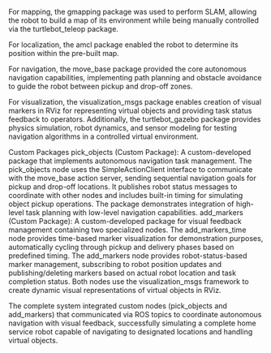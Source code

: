For mapping, the gmapping package was used to perform SLAM, allowing the robot to build a map of its environment while being manually controlled via the turtlebot_teleop package. 

For localization, the amcl package enabled the robot to determine its position within the pre-built map.

For navigation, the move_base package provided the core autonomous navigation capabilities, implementing path planning and obstacle avoidance to guide the robot between pickup and drop-off zones. 

For visualization, the visualization_msgs package enables creation of visual markers in RViz for representing virtual objects and providing task status feedback to operators.
Additionally, the turtlebot_gazebo package provides physics simulation, robot dynamics, and sensor modeling for testing navigation algorithms in a controlled virtual environment.

Custom Packages
pick_objects (Custom Package): A custom-developed package that implements autonomous navigation task management. The pick_objects node uses the SimpleActionClient interface to communicate with the move_base action server, sending sequential navigation goals for pickup and drop-off locations. It publishes robot status messages to coordinate with other nodes and includes built-in timing for simulating object pickup operations. The package demonstrates integration of high-level task planning with low-level navigation capabilities.
add_markers (Custom Package): A custom-developed package for visual feedback management containing two specialized nodes. The add_markers_time node provides time-based marker visualization for demonstration purposes, automatically cycling through pickup and delivery phases based on predefined timing. The add_markers node provides robot-status-based marker management, subscribing to robot position updates and publishing/deleting markers based on actual robot location and task completion status. Both nodes use the visualization_msgs framework to create dynamic visual representations of virtual objects in RViz.

The complete system integrated custom nodes (pick_objects and add_markers) that communicated via ROS topics to coordinate autonomous navigation with visual feedback, successfully simulating a complete home service robot capable of navigating to designated locations and handling virtual objects.
